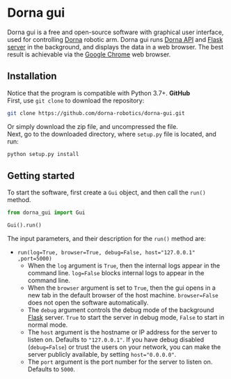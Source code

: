 # Dorna gui
Dorna gui is a free and open-source software with graphical user interface, used for controlling [Dorna][dorna] robotic arm.
Dorna gui runs [Dorna API][dorna_github] and [Flask server][flask] in the background, and displays the data in a web browser. The best result is achievable via the [Google Chrome][chrome] web browser.

## Installation
Notice that the program is compatible with Python 3.7+.
**GitHub**  
First, use `git clone` to download the repository:  
```bash
git clone https://github.com/dorna-robotics/dorna-gui.git
```
Or simply download the zip file, and uncompressed the file.  
Next, go to the downloaded directory, where `setup.py` file is located, and run:
```bash
python setup.py install
```
## Getting started
To start the software, first create a `Gui` object, and then call the `run()` method.
``` python
from dorna_gui import Gui

Gui().run()
```
The input parameters, and their description for the `run()` method are:  
* `run(log=True, browser=True, debug=False, host="127.0.0.1" ,port=5000)`  
  * When the `log` argument is `True`, then the internal logs appear in the command line. `log=False` blocks internal logs to appear in the command line.  
  * When the `browser` argument is set to `True`, then the gui opens in a new tab in the default browser of the host machine. `browser=False` does not open the software automatically.
  * The `debug` argument controls the debug mode of the background [Flask][flask] server. `True` to start the server in debug mode, `False` to start in normal mode.
  * The `host` argument is the hostname or IP address for the server to listen on. Defaults to `"127.0.0.1"`. If you have debug disabled (`debug=False`) or trust the users on your network, you can make the server publicly available, by setting `host="0.0.0.0"`.
  * The `port` argument is the port number for the server to listen on. Defaults to `5000`.
  
  
[dorna]: https://dorna.ai/
[dorna_github]: https://github.com/dorna-robotics/dorna
[wiki]: https://github.com/dorna-robotics/dorna-gui/wiki
[flask]: http://flask.pocoo.org/
[chrome]: https://www.google.com/chrome/
